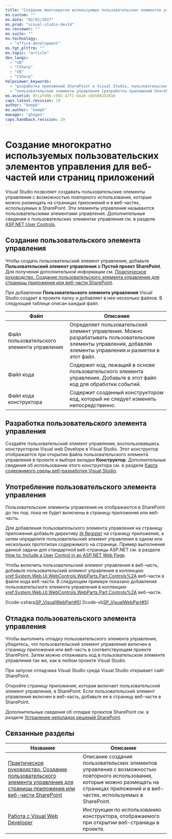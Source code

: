 ```yaml
---
title: "Создание многократно используемых пользовательских элементов управления для веб-частей или страниц приложений | Microsoft Docs"
ms.custom: ""
ms.date: "02/02/2017"
ms.prod: "visual-studio-dev14"
ms.reviewer: ""
ms.suite: ""
ms.technology: 
  - "office-development"
ms.tgt_pltfrm: ""
ms.topic: "article"
dev_langs: 
  - "VB"
  - "CSharp"
  - "VB"
  - "CSharp"
helpviewer_keywords: 
  - "разработка приложений SharePoint в Visual Studio, пользовательские элементы управления"
  - "пользовательские элементы управления [разработка приложений SharePoint в Visual Studio], создание"
ms.assetid: 8fcafd98-c002-47f1-b4a9-cbb500232616
caps.latest.revision: 19
author: "kempb"
ms.author: "kempb"
manager: "ghogen"
caps.handback.revision: 19
---
```

# Создание многократно используемых пользовательских элементов управления для веб-частей или страниц приложений
  Visual Studio позволяет создавать пользовательские элементы управления с возможностью повторного использования, которые можно размещать на страницах приложений и в веб\-частях, используемых в SharePoint.  Эти элементы управления называются пользовательскими элементами управления.  Дополнительные сведения о пользовательских элементах управления см. в разделе [ASP.NET User Controls](http://msdn.microsoft.com/library/5e601b3d-bb16-4dbe-9e35-7e92a34565ca).  
  
## Создание пользовательского элемента управления  
 Чтобы создать пользовательский элемент управления, добавьте **Пользовательский элемент управления** в **Пустой проект SharePoint**.  Для получения дополнительной информации см. [Практическое руководство. Создание пользовательского элемента управления для страницы приложения или веб-части SharePoint](../sharepoint/how-to-create-a-user-control-for-a-sharepoint-application-page-or-web-part.md).  
  
 При добавлении **Пользовательского элемента управления** Visual Studio создает в проекте папку и добавляет в нее несколько файлов.  В следующей таблице описан каждый файл.  
  
|Файл|Описание|  
|----------|--------------|  
|Файл пользовательского элемента управления|Определяет пользовательский элемент управления.  Можно разрабатывать пользовательские элементы управления, добавляя элементы управления и разметки в этот файл.|  
|Файл кода|Содержит код, лежащий в основе пользовательского элемента управления.  Добавьте в этот файл код для обработки событий.|  
|Файл кода конструктора|Содержит созданный конструктором код, который не следует изменять непосредственно.|  
  
## Разработка пользовательского элемента управления  
 Создайте пользовательский элемент управления, воспользовавшись конструктором Visual web Develope в Visual Studio.  Этот конструктор отображается при открытии файла пользовательского элемента управления в проекте и выборе вкладки **Конструктор**.  Дополнительные сведения об использовании этого конструктора см. в разделе [Карта содержимого среды веб\-разработки Visual Studio](http://msdn.microsoft.com/ru-ru/9c31f93b-c8fb-4599-9b14-6194ec8c7539).  
  
## Употребление пользовательского элемента управления  
 Пользовательские элементы управления не отображаются в SharePoint до тех пор, пока не будет включены в страницу приложения или веб\-часть.  
  
 Для добавления пользовательского элемента управления на страницу приложения добавьте директиву [@ Register](http://msdn.microsoft.com/ru-ru/66f34922-be41-4e36-9dc8-1774d85311d1) на страницу приложения, а затем определите пользовательский элемент управления в одном или нескольких прототипах содержимого на странице.  Пример выполнения данной задачи для стандартной веб\-страницы ASP.NET см. в разделе [How to: Include a User Control in an ASP.NET Web Page](http://msdn.microsoft.com/library/7c3bfd74-846c-4b88-b1ef-45d75860af92).  
  
 Чтобы включить пользовательский элемент управления в веб\-часть, добавьте пользовательский элемент управления в коллекцию <xref:System.Web.UI.WebControls.WebParts.Part.Controls%2A> веб\-части в файле кода веб\-части.  В следующем примере показано добавление пользовательского элемента управления в коллекцию <xref:System.Web.UI.WebControls.WebParts.Part.Controls%2A> веб\-части.  
  
 [!code-csharp[SP_VisualWebPart#5](../snippets/csharp/VS_Snippets_OfficeSP/sp_visualwebpart/cs/visualwebpart1/visualwebpart1.cs#5)]
 [!code-vb[SP_VisualWebPart#5](../snippets/visualbasic/VS_Snippets_OfficeSP/sp_visualwebpart/vb/visualwebpart1/visualwebpart1.vb#5)]  
  
## Отладка пользовательского элемента управления  
 Чтобы выполнить отладку пользовательского элемента управления, убедитесь, что пользовательский элемент управления включен в страницу приложения или веб\-часть в соответствующем проекте SharePoint.  Затем можно отлаживать код в пользовательском элементе управления так же, как в любом проекте Visual Studio.  
  
 При запуске отладчика Visual Studio среда Visual Studio открывает сайт SharePoint.  
  
 Откройте страницу приложения, которая включает пользовательский элемент управления, в SharePoint.  Если пользовательский элемент управления включен в веб\-часть, добавьте ее в страницу веб\-части в SharePoint.  
  
 Дополнительные сведения об отладке проектов SharePoint см. в разделе [Устранение неполадок решений SharePoint](../sharepoint/troubleshooting-sharepoint-solutions.md).  
  
## Связанные разделы  
  
|Название|Описание|  
|--------------|--------------|  
|[Практическое руководство. Создание пользовательского элемента управления для страницы приложения или веб-части SharePoint](../sharepoint/how-to-create-a-user-control-for-a-sharepoint-application-page-or-web-part.md)|Описание создания пользовательских элементов управления с возможностью повторного использования, которые можно размещать на страницах приложений и в веб\-частях, используемых в SharePoint.|  
|[Работа с Visual Web Developer](http://msdn.microsoft.com/ru-ru/9c31f93b-c8fb-4599-9b14-6194ec8c7539)|Инструкции по использованию конструктора, отображаемого при открытии веб\-страницы в проекте.|  
  
  